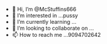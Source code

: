 - 👋 Hi, I’m @McStuffins666
- 👀 I’m interested in ...pussy
- 🌱 I’m currently learning ...
- 💞️ I’m looking to collaborate on ...
- 📫 How to reach me ...9094702642

<!---
McStuffins666/McStuffins666 is a ✨ special ✨ repository because its `README.md` (this file) appears on your GitHub profile.
You can click the Preview link to take a look at your changes.
--->
